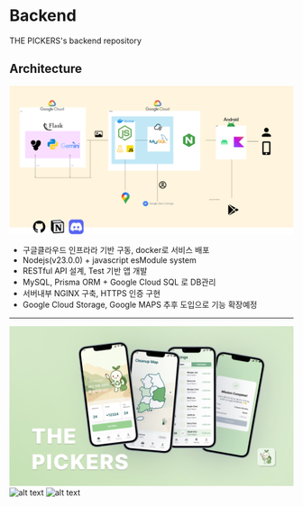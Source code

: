 # Backend

THE PICKERS's backend repository

## Architecture

![alt text](./images/arch.png)

* 구글클라우드 인프라라 기반 구동, docker로 서비스 배포
* Nodejs(v23.0.0) + javascript esModule system
* RESTful API 설계, Test 기반 앱 개발
* MySQL, Prisma ORM + Google Cloud SQL 로 DB관리
* 서버내부 NGINX 구축, HTTPS 인증 구현
* Google Cloud Storage, Google MAPS 추후 도입으로 기능 확장예정

---
![alt text](./images/title.png)
![alt text](./images/poster1.png)
![alt text](./images/poster2.png)

